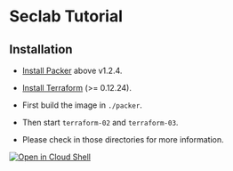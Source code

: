 # Seclab Tutorial

## Installation

- [Install Packer](https://www.packer.io/) above v1.2.4.
- [Install Terraform](https://learn.hashicorp.com/terraform/getting-started/install.html) (>= 0.12.24).

- First build the image in `./packer`.
- Then start `terraform-02` and `terraform-03`.
- Please check in those directories for more information.

[![Open in Cloud Shell](http://gstatic.com/cloudssh/images/open-btn.svg)](https://console.cloud.google.com/cloudshell/open?git_repo=https://github.com/LeeXun/seclab-devops&tutorial=README.md)